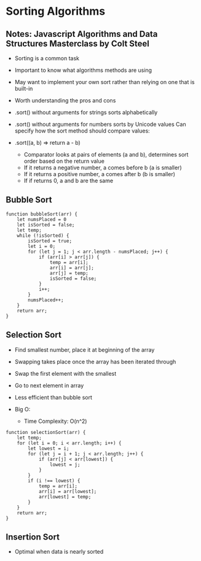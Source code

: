 # Sorting Algorithms

## Notes: Javascript Algorithms and Data Structures Masterclass by Colt Steel

- Sorting is a common task
- Important to know what algorithms methods are using
- May want to implement your own sort rather than relying on one that is built-in
- Worth understanding the pros and cons

- .sort() without arguments for strings sorts alphabetically
- .sort() without arguments for numbers sorts by Unicode values
Can specify how the sort method should compare values:
- .sort((a, b) => return a - b)
  - Comparator looks at pairs of elements (a and b), determines sort order based on the return value
  - If it returns a negative number, a comes before b (a is smaller)
  - If it returns a positive number, a comes after b (b is smaller)
  - If if returns 0, a and b are the same

## Bubble Sort

```JS
function bubbleSort(arr) {
    let numsPlaced = 0
    let isSorted = false;
    let temp;
    while (!isSorted) {
        isSorted = true;
        let i = 0;
        for (let j = 1; j < arr.length - numsPlaced; j++) {
            if (arr[i] > arr[j]) {
                temp = arr[i];
                arr[i] = arr[j];
                arr[j] = temp;
                isSorted = false;
            }
            i++;
        }
        numsPlaced++;
    }
    return arr;
}
```

## Selection Sort

- Find smallest number, place it at beginning of the array
- Swapping takes place once the array has been iterated through
- Swap the first element with the smallest
- Go to next element in array
- Less efficient than bubble sort

- Big O:
  - Time Complexity: O(n^2)

```JS
function selectionSort(arr) {
    let temp;
    for (let i = 0; i < arr.length; i++) {
        let lowest = i;
        for (let j = i + 1; j < arr.length; j++) {
            if (arr[j] < arr[lowest]) {
                lowest = j;
            }
        }
        if (i !== lowest) {
            temp = arr[i];
            arr[i] = arr[lowest];
            arr[lowest] = temp;
        }
    }
    return arr;
}
```

## Insertion Sort

- Optimal when data is nearly sorted
